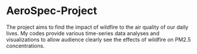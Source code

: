 # AeroSpec-Project
The project aims to find the impact of wildfire to the air quality of our daily lives. My codes provide various time-series data analyses and visualizations to allow audience clearly see the effects of wildfire on PM2.5 concentrations.
